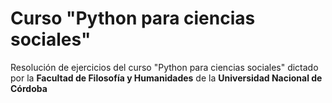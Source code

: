 # Curso "Python para ciencias sociales"

Resolución de ejercicios del curso "Python para ciencias sociales" dictado por la **Facultad de Filosofía y Humanidades** de la **Universidad Nacional de Córdoba**